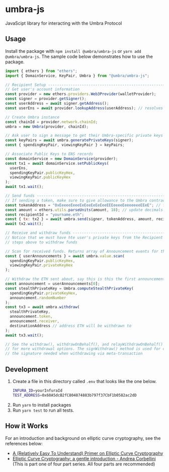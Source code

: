 # umbra-js

JavaScipt library for interacting with the Umbra Protocol

## Usage

Install the package with `npm install @umbra/umbra-js` or `yarn add @umbra/umbra-js`.
The sample code below demonstrates how to use the package.

```javascript
import { ethers } from "ethers";
import { DomainService, KeyPair, Umbra } from "@umbra/umbra-js";

// Recipient Setup ------------------------------------------------------------
// Get user's account information
const provider = new ethers.providers.Web3Provider(walletProvider);
const signer = provider.getSigner();
const userAddress = await signer.getAddress();
const userEns = await provider.lookupAddress(userAddress); // resolves to e.g. yourname.eth

// Create Umbra instance
const chainId = provider.network.chainId;
umbra = new Umbra(provider, chainId);

// Ask user to sign a message to get their Umbra-specific private keys
const keyPairs = await umbra.generatePrivateKeys(signer);
const { spendingKeyPair, viewingKeyPair } = keyPairs;

// Associate Public Keys to ENS records
const domainService = new DomainService(provider);
const tx1 = await domainService.setPublicKeys(
  userEns,
  spendingKeyPair.publicKeyHex,
  viewingKeyPair.publicKeyHex
);
await tx1.wait();

// Send funds -----------------------------------------------------------------
// If sending a token, make sure to give allowance to the Umbra contract first
const tokenAddress = "0xEeeeeEeeeEeEeeEeEeEeeEEEeeeeEeeeeeeeEEeE"; // for ETH, but any token address can be specified here
const amount = ethers.utils.parseUnits(amount, 18); // update decimals based on your token
const recipientId = "yourname.eth";
const { tx: tx2 } = await umbra.send(signer, tokenAddress, amount, recipientId);
await tx2.wait();

// Receive and withdraw funds -------------------------------------------------
// Notice that we must have hte user's private keys from the Recipient Setup
// steps above to withdraw funds

// Scan for received funds. Returns array of Announcement events for the user.
const { userAnnouncements } = await umbra.value.scan(
  spendingKeyPair.publicKeyHex,
  viewingKeyPair.privateKeyHex
);

// Withdraw the ETH sent about, say this is this the first announcement
const announcement = userAnnouncements[0];
const stealthPrivateKey = Umbra.computeStealthPrivateKey(
  spendingKeyPair.privateKeyHex,
  announcement.randomNumber
);
const tx3 = await umbra.withdraw(
  stealthPrivateKey,
  announcement.token,
  announcement.receiver,
  destinationAddress // address ETH will be withdrawn to
);
await tx3.wait();

// See the withdraw(), withdrawOnBehalf(), and relayWithdrawOnBehalf() methods
// for more withdrawal options. The signWithdraw() method is used for obtaining
// the signature needed when withdrawing via meta-transaction
```

## Development

1. Create a file in this directory called `.env` that looks like the one below.
   ```bash
   INFURA_ID=yourInfuraId
   TEST_ADDRESS=0x60A5dcB2fC804874883b797f37CbF1b0582ac2dD
   ```
2. Run `yarn` to install packages
3. Run `yarn test` to run all tests.

## How it Works

For an introduction and background on elliptic curve cryptography, see the references below:

- [A (Relatively Easy To Understand) Primer on Elliptic Curve Cryptography](https://blog.cloudflare.com/a-relatively-easy-to-understand-primer-on-elliptic-curve-cryptography/)
- [Elliptic Curve Cryptography: a gentle introduction - Andrea Corbellini](https://andrea.corbellini.name/2015/05/17/elliptic-curve-cryptography-a-gentle-introduction/) (This is part one of four part series. All four parts are recommended)
